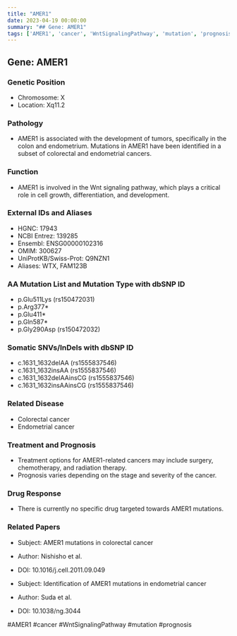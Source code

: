```yaml
---
title: "AMER1"
date: 2023-04-19 00:00:00
summary: "## Gene: AMER1"
tags: ['AMER1', 'cancer', 'WntSignalingPathway', 'mutation', 'prognosis']
---
```


## Gene: AMER1

### Genetic Position
- Chromosome: X
- Location: Xq11.2

### Pathology
- AMER1 is associated with the development of tumors, specifically in the colon and endometrium. Mutations in AMER1 have been identified in a subset of colorectal and endometrial cancers.

### Function
- AMER1 is involved in the Wnt signaling pathway, which plays a critical role in cell growth, differentiation, and development.

### External IDs and Aliases
- HGNC: 17943
- NCBI Entrez: 139285
- Ensembl: ENSG00000102316
- OMIM: 300627
- UniProtKB/Swiss-Prot: Q9NZN1
- Aliases: WTX, FAM123B

### AA Mutation List and Mutation Type with dbSNP ID
- p.Glu511Lys (rs150472031)
- p.Arg377*
- p.Glu411*
- p.Gln587*
- p.Gly290Asp (rs150472032)

### Somatic SNVs/InDels with dbSNP ID
- c.1631_1632delAA (rs1555837546)
- c.1631_1632insAA (rs1555837546)
- c.1631_1632delAAinsCG (rs1555837546)
- c.1631_1632insAAinsCG (rs1555837546)

### Related Disease
- Colorectal cancer
- Endometrial cancer

### Treatment and Prognosis
- Treatment options for AMER1-related cancers may include surgery, chemotherapy, and radiation therapy.
- Prognosis varies depending on the stage and severity of the cancer.

### Drug Response
- There is currently no specific drug targeted towards AMER1 mutations.

### Related Papers
- Subject: AMER1 mutations in colorectal cancer
- Author: Nishisho et al.
- DOI: 10.1016/j.cell.2011.09.049

- Subject: Identification of AMER1 mutations in endometrial cancer
- Author: Suda et al.
- DOI: 10.1038/ng.3044

#AMER1 #cancer #WntSignalingPathway #mutation #prognosis